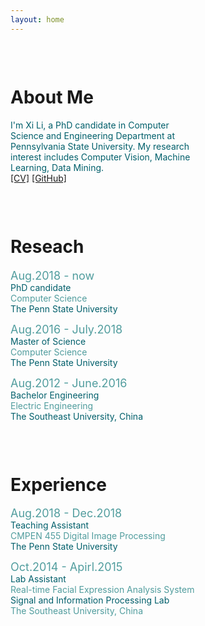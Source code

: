 ```yaml
---
layout: home
---
```

<div class="user-details" style="float: left;width:58%;">
<p id="about" style="text-align: justify;"> &nbsp;&nbsp;&nbsp;&nbsp;
	<h1> About Me </h1>
<p><font color="#005f6b">I'm Xi Li, a PhD candidate in Computer Science and Engineering Department at Pennsylvania State University. My research interest includes Computer Vision, Machine Learning, Data Mining.</font> <br /><a href="https://github.com/lixi1994/lixi1994.github.io/blob/master/about/Xi_CV.pdf">[CV]</a> <a href="https://github.com/lixi1994">[GitHub]</a> </p>
</p>
<!-- <div class="analytics"  style="border: solid lightgrey; border-radius: 5px;">
	<h3> Analytics </h3>
	{% include clastrmap.html %}
	<p> <small> If you are not seeing a map, please disable Ad block </small></p>
</div> -->
</div>
<!-- <div class="permlinks">
<h2>Recent Posts</h2>
<dl>
	{% for post in site.posts limit:4 %}
	<dt><code>{{ post.date | date_to_string }} </code><i class="fas fa-angle-double-right" aria-hidden="true"></i><a href="{{ post.url }}">{{ post.title }}</a> &nbsp;{% include status-indicator.html status=post.status%}
	{% if post.description %}
 <dd style="text-align: justify">{{ post.description | markdownify }}
    </dd>
	{% endif %}
	{% endfor %}
	<p>... <a href="/blog">Full Posts List</a> </p>
</dl>

<h2>Upcoming Posts</h2>
<ul>
	<li>Majorana Braiding</li>
	<li>Berry phase case study</li>
	<li>K-theory Study Notes</li>
</ul>

</div > -->

<div class="user-details" style="float: left;width:68%;">
<p id="reseach" style="text-align: left;"> &nbsp;&nbsp;&nbsp;&nbsp;
	<h1> Reseach </h1>
	<p><font size="4" color="#519D9E">Aug.2018 - now</font><br />
		<font color="#005f6b">PhD candidate</font><br />
		<font color="#519D9E">Computer Science</font><br />
		<font color="#005f6b">The Penn State University</font>
	</p>
	<p><font size="4" color="#519D9E">Aug.2016 - July.2018</font><br />
		<font color="#005f6b">Master of Science</font><br />
		<font color="#519D9E">Computer Science</font><br />
		<font color="#005f6b">The Penn State University</font>
	</p>
	<p><font size="4" color="#519D9E">Aug.2012 - June.2016</font><br />
		<font color="#005f6b">Bachelor Engineering</font><br />
		<font color="#519D9E">Electric Engineering</font><br />
		<font color="#005f6b">The Southeast University, China</font>
	</p>
</p>
</div>

<div class="user-details" style="float: left;width:68%;">
<p id="experience" style="text-align: left;"> &nbsp;&nbsp;&nbsp;&nbsp;
	<h1> Experience </h1>
	<p><font size="4" color="#519D9E">Aug.2018 - Dec.2018</font><br />
		<font color="#005f6b">Teaching Assistant</font><br />
		<font color="#519D9E">CMPEN 455 Digital Image Processing</font><br />
		<font color="#005f6b">The Penn State University</font>
	</p>
	<p><font size="4" color="#519D9E">Oct.2014 - Apirl.2015</font><br />
		<font color="#005f6b">Lab Assistant</font><br />
		<font color="#519D9E">Real-time Facial Expression Analysis System</font><br />
		<font color="#005f6b">Signal and Information Processing Lab</font><br />
		<font color="#519D9E">The Southeast University, China</font>
	</p>
</p>
</div>
